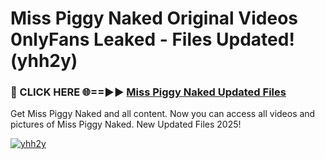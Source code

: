 # Miss Piggy Naked Original Videos 0nlyFans Leaked - Files Updated! (yhh2y)

<h3>🔴 CLICK HERE 🌐==►► <a href="https://tinyurl.com/up5wt9bj" rel="nofollow">Miss Piggy Naked Updated Files</a></h3>

Get Miss Piggy Naked and all content. Now you can access all videos and pictures of Miss Piggy Naked. New Updated Files 2025!

[![yhh2y](https://i.imgur.com/ABiUzMV.gif)](https://tinyurl.com/up5wt9bj)
